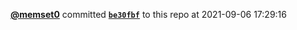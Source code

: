  <a href=https://github.com/memset0><strong>@memset0</strong></a>  committed <a href=https://github.com/memset0/memset0/commit/be30fbf2d759fc4b5f5b5dcbf37c6de6659658db><strong><code>be30fbf</code></strong></a> to this repo  at 2021-09-06 17:29:16 
